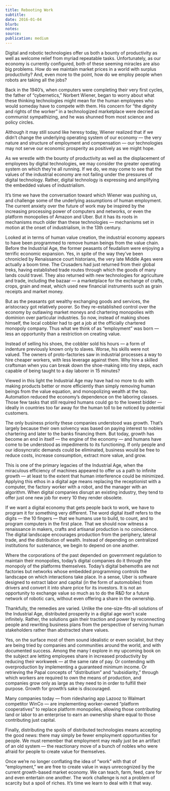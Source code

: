 ```yaml
---
title: Rebooting Work
subtitle:
date: 2016-01-04
blurb:
notes:
source:
publication: medium
---
```


Digital and robotic technologies offer us both a bounty of productivity as well as welcome relief from myriad repeatable tasks. Unfortunately, as our economy is currently configured, both of these seeming miracles are also big problems. How do we maintain market prices in a world with surplus productivity? And, even more to the point, how do we employ people when robots are taking all the jobs?

Back in the 1940’s, when computers were completing their very first cycles, the father of “cybernetics,” Norbert Wiener, began to worry about what these thinking technologies might mean for the human employees who would someday have to compete with them. His concern for “the dignity and rights of the worker” in a technologized marketplace were decried as communist sympathizing, and he was shunned from most science and policy circles.

Although it may still sound like heresy today, Wiener realized that if we didn’t change the underlying operating system of our economy — the very nature and structure of employment and compensation — our technologies may not serve our economic prosperity as positively as we might hope.

As we wrestle with the bounty of productivity as well as the displacement of employees by digital technologies, we may consider the greater operating system on which they’re all running. If we do, we may come to see that the values of the industrial economy are not failing under the pressures of digital technology. Rather, digital technology is expressing and amplifying the embedded values of industrialism.

It’s time we have the conversation toward which Wiener was pushing us, and challenge some of the underlying assumptions of human employment. The current anxiety over the future of work may be inspired by the increasing processing power of computers and networks, or even the platform monopolies of Amazon and Uber. But it has its roots in mechanisms much older than these technologies — mechanisms set in motion at the onset of industrialism, in the 13th century.

Looked at in terms of human value creation, the industrial economy appears to have been programmed to remove human beings from the value chain. Before the Industrial Age, the former peasants of feudalism were enjoying a terrific economic expansion. Yes, in spite of the way they’ve been chronicled by Renaissance court historians, the very late Middle Ages were actually a boom time. The Crusaders had just returned from their global treks, having established trade routes through which the goods of many lands could travel. They also returned with new technologies for agriculture and trade, including the bazaar — a marketplace for the exchange of crafts, crops, grain and meat, which used new financial instruments such as grain receipts and market money.

But as the peasants got wealthy exchanging goods and services, the aristocracy got relatively poorer. So they re-established control over the economy by outlawing market moneys and chartering monopolies with dominion over particular industries. So now, instead of making shoes himself, the local cobbler had to get a job at the officially chartered monopoly company. Thus what we think of as “employment” was born — less an opportunity than a restriction on creating value.

Instead of selling his shoes, the cobbler sold his hours — a form of indenture previously known only to slaves. Worse, his skills were not valued. The owners of proto-factories saw in industrial processes a way to hire cheaper workers, with less leverage against them. Why hire a skilled craftsman when you can break down the shoe-making into tiny steps, each capable of being taught to a day laborer in 15 minutes?

Viewed in this light the Industrial Age may have had no more to do with making products better or more efficiently than simply removing human beings from the value equation, and monopolizing wealth at the top. Automation reduced the economy’s dependence on the laboring classes. Those few tasks that still required humans could go to the lowest bidder — ideally in countries too far away for the human toll to be noticed by potential customers.

The only business priority these companies understood was growth. That’s largely because their own solvency was based on paying interest to nobles chartering and later to the banks financing them. But today, growth has become an end in itself — the engine of the economy — and humans have come to be understood as impediments to its functioning. If only people and our idiosyncratic demands could be eliminated, business would be free to reduce costs, increase consumption, extract more value, and grow.

This is one of the primary legacies of the Industrial Age, when the miraculous efficiency of machines appeared to offer us a path to infinite growth — at least to the extent that human interference could be minimized. Applying this ethos in a digital age means replacing the receptionist with a computer, the factory worker with a robot, and the manager with an algorithm. When digital companies disrupt an existing industry, they tend to offer just one new job for every 10 they render obsolete.

If we want a digital economy that gets people back to work, we have to program it for something very different. The word digital itself refers to the digits — the 10 fingers — that we humans use to build, to count, and to program computers in the first place. That we should now witness a renaissance in makers, crafts and artisanal production is no coincidence. The digital landscape encourages production from the periphery, lateral trade, and the distribution of wealth. Instead of depending on centralized institutions for sustenance, we begin to depend on one another.

Where the corporations of the past depended on government regulation to maintain their monopolies, today’s digital companies do it through the monopoly of the platforms themselves. Today’s digital behemoths are not factories but networks whose embedded programming controls the landscape on which interactions take place. In a sense, Uber is software designed to extract labor and capital (in the form of automobiles) from drivers and convert it into share price for its investors. It is not an opportunity to exchange value so much as to do the R&D for a future network of robotic cars, without even offering a share in the ownership.

Thankfully, the remedies are varied. Unlike the one-size-fits-all solutions of the Industrial Age, distributed prosperity in a digital age won’t scale infinitely. Rather, the solutions gain their traction and power by reconnecting people and rewriting business plans from the perspective of serving human stakeholders rather than abstracted share values.

Yes, on the surface most of them sound idealistic or even socialist, but they are being tried by companies and communities around the world, and with documented success. Among the many I explore in my upcoming book on the subject are letting employees share in increased productivity by reducing their workweek — at the same rate of pay. Or contending with overproduction by implementing a guaranteed minimum income. Or retrieving the Papal concepts of “distributism” and “subsidiarity,” through which workers are required to own the means of production, and companies grow only as large as they need to in order to fulfill their purpose. Growth for growth’s sake is discouraged.

Many companies today — from ridesharing app Lazooz to Walmart competitor WinCo — are implementing worker-owned “platform cooperatives” to replace platform monopolies, allowing those contributing land or labor to an enterprise to earn an ownership share equal to those contributing just capital.

Finally, distributing the spoils of distributed technologies means accepting the good news: there may simply be fewer employment opportunities for people. We must remember that employment may really just be an artifact of an old system — the reactionary move of a bunch of nobles who were afraid for people to create value for themselves.

Once we’re no longer conflating the idea of “work” with that of “employment,” we are free to create value in ways unrecognized by the current growth-based market economy. We can teach, farm, feed, care for and even entertain one another. The work challenge is not a problem of scarcity but a spoil of riches. It’s time we learn to deal with it that way.
